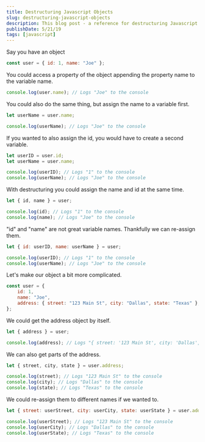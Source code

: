 ```yaml
---
title: Destructuring Javascript Objects
slug: destructuring-javascript-objects
description: This blog post - a reference for destructuring Javascript objects - was originally a GitHub Gist.
publishDate: 5/21/19
tags: [javascript]
---
```


Say you have an object

```js
const user = { id: 1, name: "Joe" };
```

You could access a property of the object appending the property name to the variable name.

```js
console.log(user.name); // Logs "Joe" to the console
```

You could also do the same thing, but assign the name to a variable first.

```js
let userName = user.name;

console.log(userName); // Logs "Joe" to the console
```

If you wanted to also assign the id, you would have to create a second variable.

```js
let userID = user.id;
let userName = user.name;

console.log(userID); // Logs "1" to the console
console.log(userName); // Logs "Joe" to the console
```

With destructuring you could assign the name and id at the same time.

```js
let { id, name } = user;

console.log(id); // Logs "1" to the console
console.log(name); // Logs "Joe" to the console
```

"id" and "name" are not great variable names. Thankfully we can re-assign them.

```js
let { id: userID, name: userName } = user;

console.log(userID); // Logs "1" to the console
console.log(userName); // Logs "Joe" to the console
```

Let's make our object a bit more complicated.

```js
const user = {
	id: 1,
	name: "Joe",
	address: { street: "123 Main St", city: "Dallas", state: "Texas" },
};
```

We could get the address object by itself.

```js
let { address } = user;

console.log(address); // Logs "{ street: '123 Main St', city: 'Dallas', state: 'Texas' }" to the console
```

We can also get parts of the address.

```js
let { street, city, state } = user.address;

console.log(street); // Logs "123 Main St" to the console
console.log(city); // Logs "Dallas" to the console
console.log(state); // Logs "Texas" to the console
```

We could re-assign them to different names if we wanted to.

```js
let { street: userStreet, city: userCity, state: userState } = user.address;

console.log(userStreet); // Logs "123 Main St" to the console
console.log(userCity); // Logs "Dallas" to the console
console.log(userState); // Logs "Texas" to the console
```
